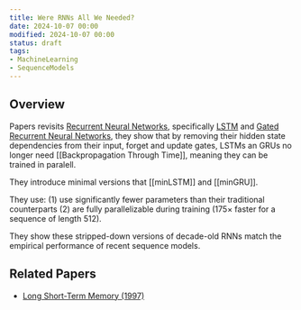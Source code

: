 ```yaml
---
title: Were RNNs All We Needed?
date: 2024-10-07 00:00
modified: 2024-10-07 00:00
status: draft
tags:
- MachineLearning
- SequenceModels
---
```


## Overview

Papers revisits [Recurrent Neural Networks](../../../../permanent/recurrent-neural-networks.md), specifically [LSTM](../../permanent/lstm.md) and [Gated Recurrent Neural Networks](Gated%20Recurrent%20Neural%20Networks), they show that by removing their hidden state dependencies from their input, forget and update gates, LSTMs an GRUs no longer need [[Backpropagation Through Time]], meaning they can be trained in paralell.

They introduce minimal versions that [[minLSTM]] and [[minGRU]].

They use:
(1) use significantly fewer parameters than their traditional counterparts
(2) are fully parallelizable during training (175× faster for a sequence of length 512).

They show these stripped-down versions of decade-old RNNs match the empirical performance of recent sequence models.

## Related Papers

* [Long Short-Term Memory (1997)](long-short-term-memory-1997.md)
